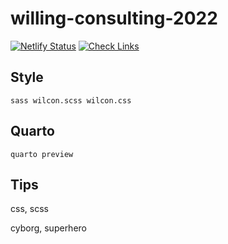 # willing-consulting-2022

[![Netlify Status](https://api.netlify.com/api/v1/badges/3adb25d9-1f26-4c03-91ed-fa6f096f65f9/deploy-status)](https://app.netlify.com/sites/decorator-proficiencies-75861/deploys)
[![Check Links](https://github.com/org/repo/actions/workflows/links.yml/badge.svg)](https://github.com/org/repo/actions/workflows/links.yml)

## Style

`sass wilcon.scss wilcon.css`

## Quarto

`quarto preview`

## Tips

css, scss

cyborg, superhero
